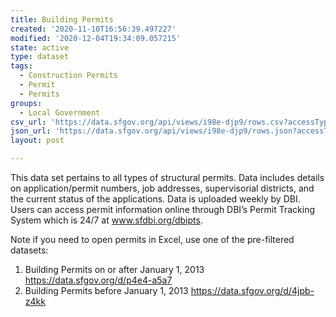 ```yaml
---
title: Building Permits
created: '2020-11-10T16:56:39.497227'
modified: '2020-12-04T19:34:09.057215'
state: active
type: dataset
tags:
  - Construction Permits
  - Permit
  - Permits
groups:
  - Local Government
csv_url: 'https://data.sfgov.org/api/views/i98e-djp9/rows.csv?accessType=DOWNLOAD'
json_url: 'https://data.sfgov.org/api/views/i98e-djp9/rows.json?accessType=DOWNLOAD'
layout: post

---
```

This data set pertains to all types of structural permits. Data includes details on application/permit numbers, job addresses, supervisorial districts, and the current status of the applications. Data is uploaded weekly by DBI. Users can access permit information online through DBI’s Permit Tracking System which is 24/7 at www.sfdbi.org/dbipts.

Note if you need to open permits in Excel, use one of the pre-filtered datasets:

1. Building Permits on or after January 1, 2013 https://data.sfgov.org/d/p4e4-a5a7
2. Building Permits before January 1, 2013 https://data.sfgov.org/d/4jpb-z4kk
